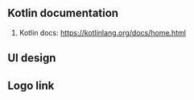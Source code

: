 ## Kotlin documentation

1. Kotlin docs: https://kotlinlang.org/docs/home.html

## UI design

## Logo link